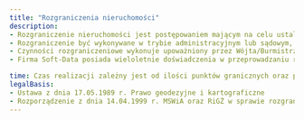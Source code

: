 ```yaml
---
title: "Rozgraniczenia nieruchomości"
description: 
- Rozgraniczenie nieruchomości jest postępowaniem mającym na celu ustalenie granic nieruchomości, gdy stały się one sporne, lub kiedy nie można stwierdzić stanu prawnego. 
- Rozgraniczenie być wykonywane w trybie administracyjnym lub sądowym, na wniosek zainteresowanych stron lub z urzędu. 
- Czynności rozgraniczeniowe wykonuje upoważniony przez Wójta/Burmistrza/Prezydenta Miasta geodeta uprawniony, w obecności zainteresowanych stron postępowania. Na gruncie sporządzany jest protokół graniczny lub akt ugody. Procedurę rozgraniczeniową kończy wydanie decyzji Wójta/Burmistrza/Prezydenta Miasta lub przekazanie sprawy do rozpatrzenia przez sąd.
- Firma Soft-Data posiada wieloletnie doświadczenia w przeprowadzaniu rozgraniczeń nieruchomości, jak i niezbędne uprawnienia geodezyjne.

time: Czas realizacji zależny jest od ilości punktów granicznych oraz prac urzędów
legalBasis:
- Ustawa z dnia 17.05.1989 r. Prawo geodezyjne i kartograficzne 
- Rozporządzenie z dnia 14.04.1999 r. MSWiA oraz RiGŻ w sprawie rozgraniczania nieruchomości.
---
```

